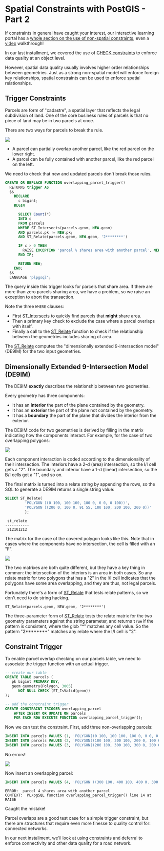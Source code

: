 # Spatial Constraints with PostGIS - Part 2

If constraints in general have caught your interest, our interactive learning portal has a [whole section on the use of non-spatial constraints](https://learn.crunchydata.com/postgresql-devel/courses/basics/constraints), even a [video](https://www.youtube.com/watch?v=MAZ4EM8Up8w) walkthrough!

In our last installment, we covered the use of [CHECK constraints](https://www.postgresql.org/docs/current/ddl-constraints.html#DDL-CONSTRAINTS-CHECK-CONSTRAINTS) to enforce data quality at an object level. 

However, spatial data quality usually involves higher order relationships between geometries. Just as a strong non-spatial model will enforce foreign key relationships, spatial constraints can be used to enforce spatial relationships.

## Trigger Constraints

Parcels are form of "cadastre", a spatial layer that reflects the legal subdivision of land. One of the core business rules of parcels is that no piece of land may be in two parcels at once.

There are two ways for parcels to break the rule.

<img src="img/parcel-overlap.png" />

* A parcel can partially overlap another parcel, like the red parcel on the lower right. 
* A parcel can be fully contained with another parcel, like the red parcel on the left.

We need to check that new and updated parcels don't break those rules.

```sql
CREATE OR REPLACE FUNCTION overlapping_parcel_trigger()
  RETURNS trigger AS
  $$
    DECLARE
      c bigint;
    BEGIN

      SELECT Count(*)
      INTO c
      FROM parcels
      WHERE ST_Intersects(parcels.geom, NEW.geom)
      AND parcels.pk != NEW.pk;
      AND ST_Relate(parcels.geom, NEW.geom, '2********')

      IF c > 0 THEN
        RAISE EXCEPTION 'parcel % shares area with another parcel', NEW.pk;
      END IF;

      RETURN NEW;
    END;
  $$
  LANGUAGE 'plpgsql';
```

The query inside this trigger looks for parcels that share area. If there are more than zero parcels sharing area, we have a problem, so we raise an exception to abort the transaction.

Note the three `WHERE` clauses:

* First [ST_Intersects](https://postgis.net/docs/ST_Intersects.html) to quickly find parcels that **might** share area.
* Then a primary key check to exclude the case where a parcel overlaps with itself.
* Finally a call to the [ST_Relate](https://postgis.net/docs/ST_Relate.html) function to check if the relationship between the geometries includes sharing of area.

The [ST_Relate](https://postgis.net/docs/ST_Relate.html) computes the "dimensionally extended 9-intersection model" (DE9IM) for the two input geometries. 

## Dimensionally Extended 9-Intersection Model (DE9IM)

The DE9IM **exactly** describes the relationship between two geometries. 

Every geometry has three components:

* It has an **interior** the part of the plane contained by the geometry.
* It has an **exterior** the part of the plane not contained by the geometry.
* It has a **boundary** the part of the plane that divides the interior from the exterior.

The DE9IM code for two geometries is derived by filling in the matrix indicating how the components interact. For example, for the case of two overlapping polygons:

<img src="img/de9im-overlap.png" />

Each component interaction is coded according to the dimensionality of their intersection. The interiors have a 2-d (area) intersection, so the I/I cell gets a "2". The boundary and interior have a 1-d (linear) intersection, so the B/I cells get a "1", and so on. 

The final matrix is turned into a relate string by appending the rows, so the SQL to generate a DE9IM returns a single string value:

```sql
SELECT ST_Relate(
         'POLYGON ((0 100, 100 100, 100 0, 0 0, 0 100))', 
         'POLYGON ((200 0, 100 0, 91 55, 100 100, 200 100, 200 0))'
         );
```
```
 st_relate 
-----------
 212101212
```

The matrix for the case of the covered polygon looks like this. Note that in cases where the components have no intersection, the cell is filled with an "F".

<img src="img/de9im-cover.png" />

The two matrixes are both quite different, but they have a key thing in common: the intersection of the interiors is an area in both cases. So any relate matrix for two polygons that has a "2" in the I/I cell indicates that the polygons have some area overlapping, and they are thus, not legal parcels.

Fortunately there's a form of [ST_Relate](https://postgis.net/docs/ST_Relate.html) that tests relate patterns, so we don't need to do string hacking.

```
ST_Relate(parcels.geom, NEW.geom, '2********')
```

The three-parameter form of [ST_Relate](https://postgis.net/docs/ST_Relate.html) tests the relate matrix for the two geometry parameters against the string parameter, and returns `true` if the pattern is consistent, where the glob "*" matches any cell value. So the pattern "2********" matches any relate where the I/I cell is "2".

## Constraint Trigger

To enable parcel overlap checking on our parcels table, we need to associate the trigger function with an actual trigger.

```sql
-- create our table
CREATE TABLE parcels (
   pk bigint PRIMARY KEY,
   geom geometry(Polygon, 3005) 
      NOT NULL CHECK (ST_IsValid(geom))
);

-- add the constraint trigger
CREATE CONSTRAINT TRIGGER overlapping_parcel 
    AFTER INSERT OR UPDATE ON parcels
    FOR EACH ROW EXECUTE FUNCTION overlapping_parcel_trigger();
```

Now we can test the constraint. First, add three non-overlapping parcels:

```sql
INSERT INTO parcels VALUES (1, 'POLYGON((0 100, 100 100, 100 0, 0 0, 0 100))');
INSERT INTO parcels VALUES (2, 'POLYGON((100 100, 200 100, 200 0, 100 0, 100 100))');
INSERT INTO parcels VALUES (3, 'POLYGON((200 100, 300 100, 300 0, 200 0, 200 100))');
```

No errors! 

<img src="img/parcel-overlap2.png" />

Now insert an overlapping parcel:

```sql
INSERT INTO parcels VALUES (4, 'POLYGON ((300 100, 400 100, 400 0, 300 0, 290 50, 300 100))');
```
```
ERROR:  parcel 4 shares area with another parcel
CONTEXT:  PL/pgSQL function overlapping_parcel_trigger() line 14 at RAISE
```

Caught the mistake! 

Parcel overlaps are a good test case for a simple trigger constraint, but there are structures that require even more finesse to quality control for: connected networks. 

In our next installment, we'll look at using constraints and deferral to enforce connectivity and other data quality for a road network.